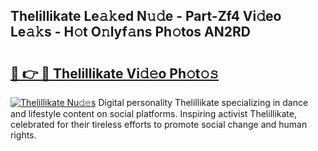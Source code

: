 ## Thelillikate Le𝚊𝚔ed N𝚞𝚍e - Part-Zf4 Vi𝚍eo Le𝚊𝚔s - H𝚘t O𝚗lyf𝚊ns Ph𝚘tos AN2RD

# <h2><a href="http://hf3vsp.feru.top/?c=Thelillikate">🔗 👉 🔴 Thelillikate Vi𝚍𝚎o Ph𝚘t𝚘𝚜</a></h2>

[![Thelillikate Nu𝚍𝚎s](https://i.imgur.com/0TWrTi3.gif)](http://hf3vsp.feru.top/?c=Thelillikate)
Digital personality Thelillikate specializing in dance and lifestyle content on social platforms. Inspiring activist Thelillikate, celebrated for their tireless efforts to promote social change and human rights. 
